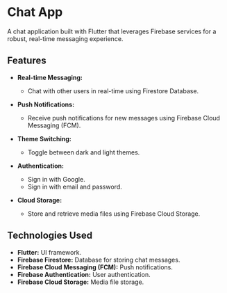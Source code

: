 # Chat App

A chat application built with Flutter that leverages Firebase services for a robust, real-time messaging experience.

## Features

- **Real-time Messaging:**
    - Chat with other users in real-time using Firestore Database.

- **Push Notifications:**
    - Receive push notifications for new messages using Firebase Cloud Messaging (FCM).

- **Theme Switching:**
    - Toggle between dark and light themes.

- **Authentication:**
    - Sign in with Google.
    - Sign in with email and password.

- **Cloud Storage:**
    - Store and retrieve media files using Firebase Cloud Storage.

## Technologies Used

- **Flutter:** UI framework.
- **Firebase Firestore:** Database for storing chat messages.
- **Firebase Cloud Messaging (FCM):** Push notifications.
- **Firebase Authentication:** User authentication.
- **Firebase Cloud Storage:** Media file storage.

